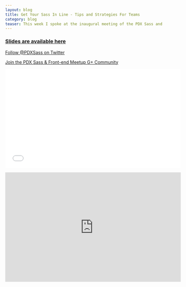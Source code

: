```yaml
---
layout: blog
title: Get Your Sass In Line - Tips and Strategies For Teams
category: blog
teaser: This week I spoke at the inaugural meeting of the PDX Sass and Front-end Meetup that I have been organizing for the past month. The event went great. We had a better than expected turn out, some amazing pizza and I got a lot of great feedback on a talk that I had been preparing for the past few weeks. Click through to see the video and other details about the event.
---
```


### [Slides are available here](https://docs.google.com/presentation/d/1omeMewyR5w0znysQPpeSoZq9C7x2GKh6aksR66B0uYE/edit?usp=sharing)

[Follow @PDXSass on Twitter](https://twitter.com/pdxsass)

[Join the PDX Sass & Front-end Meetup G+ Community](https://plus.google.com/communities/103523084124594880402)




<object width="560" height="315"><param name="movie" value="//www.youtube.com/v/ljPpTepThRI?version=3&amp;hl=en_US&amp;start=775"></param><param name="allowFullScreen" value="true"></param><param name="allowscriptaccess" value="always"></param><embed src="//www.youtube.com/v/ljPpTepThRI?version=3&amp;hl=en_US&amp;start=775" type="application/x-shockwave-flash" width="560" height="315" allowscriptaccess="always" allowfullscreen="true"></embed></object>


<iframe src="https://docs.google.com/presentation/embed?id=1omeMewyR5w0znysQPpeSoZq9C7x2GKh6aksR66B0uYE" frameborder="0" width="560" height="349"></iframe>

